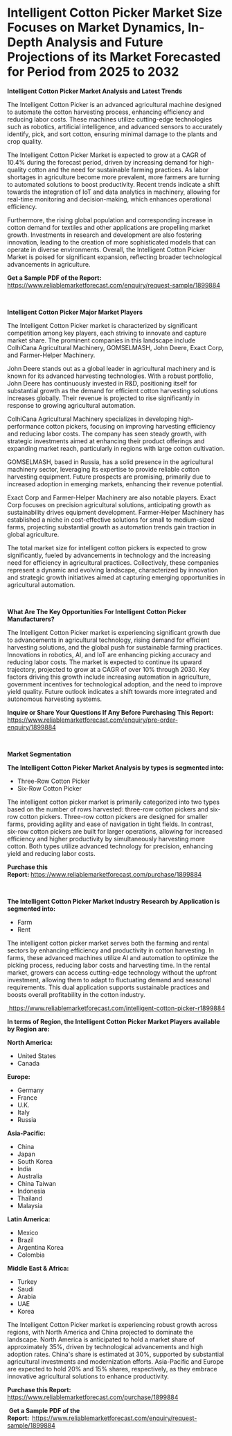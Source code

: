 <p><h1>Intelligent Cotton Picker Market Size Focuses on Market Dynamics, In-Depth Analysis and Future Projections of its Market Forecasted for Period from 2025 to 2032</h1></p><p><strong>Intelligent Cotton Picker Market Analysis and Latest Trends</strong></p>
<p><p>The Intelligent Cotton Picker is an advanced agricultural machine designed to automate the cotton harvesting process, enhancing efficiency and reducing labor costs. These machines utilize cutting-edge technologies such as robotics, artificial intelligence, and advanced sensors to accurately identify, pick, and sort cotton, ensuring minimal damage to the plants and crop quality.</p><p>The Intelligent Cotton Picker Market is expected to grow at a CAGR of 10.4% during the forecast period, driven by increasing demand for high-quality cotton and the need for sustainable farming practices. As labor shortages in agriculture become more prevalent, more farmers are turning to automated solutions to boost productivity. Recent trends indicate a shift towards the integration of IoT and data analytics in machinery, allowing for real-time monitoring and decision-making, which enhances operational efficiency.</p><p>Furthermore, the rising global population and corresponding increase in cotton demand for textiles and other applications are propelling market growth. Investments in research and development are also fostering innovation, leading to the creation of more sophisticated models that can operate in diverse environments. Overall, the Intelligent Cotton Picker Market is poised for significant expansion, reflecting broader technological advancements in agriculture.</p></p>
<p><strong>Get a Sample PDF of the Report:&nbsp;</strong> <a href="https://www.reliablemarketforecast.com/enquiry/request-sample/1899884?utm_campaign=2866&utm_medium=2&utm_source=Github&utm_content=ia&utm_term=12042025&utm_id=intelligent-cotton-picker">https://www.reliablemarketforecast.com/enquiry/request-sample/1899884</a></p>
<p>&nbsp;</p>
<p><strong>Intelligent Cotton Picker Major Market Players</strong></p>
<p><p>The Intelligent Cotton Picker market is characterized by significant competition among key players, each striving to innovate and capture market share. The prominent companies in this landscape include ColhiCana Agricultural Machinery, GOMSELMASH, John Deere, Exact Corp, and Farmer-Helper Machinery.</p><p>John Deere stands out as a global leader in agricultural machinery and is known for its advanced harvesting technologies. With a robust portfolio, John Deere has continuously invested in R&D, positioning itself for substantial growth as the demand for efficient cotton harvesting solutions increases globally. Their revenue is projected to rise significantly in response to growing agricultural automation.</p><p>ColhiCana Agricultural Machinery specializes in developing high-performance cotton pickers, focusing on improving harvesting efficiency and reducing labor costs. The company has seen steady growth, with strategic investments aimed at enhancing their product offerings and expanding market reach, particularly in regions with large cotton cultivation.</p><p>GOMSELMASH, based in Russia, has a solid presence in the agricultural machinery sector, leveraging its expertise to provide reliable cotton harvesting equipment. Future prospects are promising, primarily due to increased adoption in emerging markets, enhancing their revenue potential.</p><p>Exact Corp and Farmer-Helper Machinery are also notable players. Exact Corp focuses on precision agricultural solutions, anticipating growth as sustainability drives equipment development. Farmer-Helper Machinery has established a niche in cost-effective solutions for small to medium-sized farms, projecting substantial growth as automation trends gain traction in global agriculture.</p><p>The total market size for intelligent cotton pickers is expected to grow significantly, fueled by advancements in technology and the increasing need for efficiency in agricultural practices. Collectively, these companies represent a dynamic and evolving landscape, characterized by innovation and strategic growth initiatives aimed at capturing emerging opportunities in agricultural automation.</p></p>
<p>&nbsp;</p>
<p><strong>What Are The Key Opportunities For Intelligent Cotton Picker Manufacturers?</strong></p>
<p><p>The Intelligent Cotton Picker market is experiencing significant growth due to advancements in agricultural technology, rising demand for efficient harvesting solutions, and the global push for sustainable farming practices. Innovations in robotics, AI, and IoT are enhancing picking accuracy and reducing labor costs. The market is expected to continue its upward trajectory, projected to grow at a CAGR of over 10% through 2030. Key factors driving this growth include increasing automation in agriculture, government incentives for technological adoption, and the need to improve yield quality. Future outlook indicates a shift towards more integrated and autonomous harvesting systems.</p></p>
<p><strong>Inquire or Share Your Questions If Any Before Purchasing This Report:</strong> <a href="https://www.reliablemarketforecast.com/enquiry/pre-order-enquiry/1899884?utm_campaign=2866&utm_medium=2&utm_source=Github&utm_content=ia&utm_term=12042025&utm_id=intelligent-cotton-picker">https://www.reliablemarketforecast.com/enquiry/pre-order-enquiry/1899884</a></p>
<p>&nbsp;</p>
<p><strong>Market Segmentation</strong></p>
<p><strong>The Intelligent Cotton Picker Market Analysis by types is segmented into:</strong></p>
<p><ul><li>Three-Row Cotton Picker</li><li>Six-Row Cotton Picker</li></ul></p>
<p><p>The intelligent cotton picker market is primarily categorized into two types based on the number of rows harvested: three-row cotton pickers and six-row cotton pickers. Three-row cotton pickers are designed for smaller farms, providing agility and ease of navigation in tight fields. In contrast, six-row cotton pickers are built for larger operations, allowing for increased efficiency and higher productivity by simultaneously harvesting more cotton. Both types utilize advanced technology for precision, enhancing yield and reducing labor costs.</p></p>
<p><strong>Purchase this Report:&nbsp;</strong><a href="https://www.reliablemarketforecast.com/purchase/1899884?utm_campaign=2866&utm_medium=2&utm_source=Github&utm_content=ia&utm_term=12042025&utm_id=intelligent-cotton-picker">https://www.reliablemarketforecast.com/purchase/1899884</a></p>
<p>&nbsp;</p>
<p><strong>The Intelligent Cotton Picker Market Industry Research by Application is segmented into:</strong></p>
<p><ul><li>Farm</li><li>Rent</li></ul></p>
<p><p>The intelligent cotton picker market serves both the farming and rental sectors by enhancing efficiency and productivity in cotton harvesting. In farms, these advanced machines utilize AI and automation to optimize the picking process, reducing labor costs and harvesting time. In the rental market, growers can access cutting-edge technology without the upfront investment, allowing them to adapt to fluctuating demand and seasonal requirements. This dual application supports sustainable practices and boosts overall profitability in the cotton industry.</p></p>
<p><a href="https://www.reliablemarketforecast.com/intelligent-cotton-picker-r1899884?utm_campaign=2866&utm_medium=2&utm_source=Github&utm_content=ia&utm_term=12042025&utm_id=intelligent-cotton-picker">&nbsp;https://www.reliablemarketforecast.com/intelligent-cotton-picker-r1899884</a></p>
<p><strong>In terms of Region, the Intelligent Cotton Picker Market Players available by Region are:</strong></p>
<p>
    <p> <strong> North America: </strong>
        <ul>
            <li>United States</li>
            <li>Canada</li>
        </ul>
        </p> 
    <p> <strong> Europe: </strong>
        <ul>
            <li>Germany</li>
            <li>France</li>
            <li>U.K.</li>
            <li>Italy</li>
            <li>Russia</li>
        </ul>
        </p> 
    <p> <strong> Asia-Pacific: </strong>
        <ul>
            <li>China</li>
            <li>Japan</li>
            <li>South Korea</li>
            <li>India</li>
            <li>Australia</li>
            <li>China Taiwan</li>
            <li>Indonesia</li>
            <li>Thailand</li>
            <li>Malaysia</li>
        </ul>
        </p> 
    <p> <strong> Latin America: </strong>
        <ul>
            <li>Mexico</li>
            <li>Brazil</li>
            <li>Argentina Korea</li>
            <li>Colombia</li>
        </ul>
        </p> 
    <p> <strong> Middle East & Africa: </strong>
        <ul>
            <li>Turkey</li>
            <li>Saudi</li>
            <li>Arabia</li>
            <li>UAE</li>
            <li>Korea</li>
        </ul>
    </p>
    </p>
<p><p>The Intelligent Cotton Picker market is experiencing robust growth across regions, with North America and China projected to dominate the landscape. North America is anticipated to hold a market share of approximately 35%, driven by technological advancements and high adoption rates. China's share is estimated at 30%, supported by substantial agricultural investments and modernization efforts. Asia-Pacific and Europe are expected to hold 20% and 15% shares, respectively, as they embrace innovative agricultural solutions to enhance productivity.</p></p>
<p><strong>Purchase this Report: </strong><a href="https://www.reliablemarketforecast.com/purchase/1899884?utm_campaign=2866&utm_medium=2&utm_source=Github&utm_content=ia&utm_term=12042025&utm_id=intelligent-cotton-picker">https://www.reliablemarketforecast.com/purchase/1899884</a></p>
<p>&nbsp;<strong>Get a Sample PDF of the Report:&nbsp;&nbsp;</strong><a href="https://www.reliablemarketforecast.com/enquiry/request-sample/1899884?utm_campaign=2866&utm_medium=2&utm_source=Github&utm_content=ia&utm_term=12042025&utm_id=intelligent-cotton-picker">https://www.reliablemarketforecast.com/enquiry/request-sample/1899884</a></p>
<p><strong></strong></p>
<p><p></p><p></p><p></p></p>